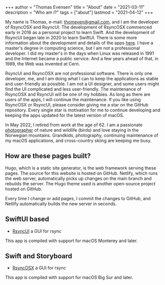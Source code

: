 +++
author = "Thomas Evensen"
title = "About"
date = "2021-03-11"
description = "Who am I?"
tags = ["about"]
lastmod = "2021-04-12"
+++

My name is Thomas, e-mail: <thomeven@gmail.com>, and I am the developer of RsyncOSX and RsyncUI. The development of RsyncOSX commenced early in 2016 as a personal project to learn Swift. And the development of RsyncUI began late in 2020 to learn SwiftUI. There is some more information about the development and details of the apps [here](/post/built/). I have a master's degree in computing science, but I am not a professional developer. I did my master's in the days when Linux was released in 1991 and the Internet became a public service. And a few years ahead of that, in 1989, the Web was invented at Cern.

RsyncUI and RsyncOSX are not professional software. There is only one developer, me, and I am doing what I can to keep the applications as stable and user-friendly as possible. I am not a UI designer, and some users might find the UI complicated and less user-friendly. The maintenance of RsyncOSX and RsyncUI will be one of my hobbies. As long as there are users of the apps, I will continue the maintenance. If you like using RsyncOSX or RsyncUI, please consider giving me a star on the GitHub repository. Every single star is motivation for me to continue developing and keeping the apps updated for the latest version of macOS.

In May 2022, I retired from work at the age of 62. I am a passionate [photographer](https://photosbythomas.netlify.app) of nature and wildlife (birds) and love staying in the Norwegian mountains. Grandkids, photography, continuing maintenance of my macOS applications, and cross-country skiing are keeping me busy.

## How are these pages built?

Hugo, which is a static site generator, is the web framework serving these pages. The source for this website is hosted on GitHub. Netlify, which runs the web server, automatically picks up changes on the main branch and rebuilds the server. The Hugo theme used is another open-source project hosted on GitHub.

Every time I change or add pages, I commit the changes to GitHub, and Netlify automatically builds the new server in seconds.

## SwiftUI based

- [RsyncUI](https://github.com/rsyncOSX/RsyncUI) a GUI for rsync

This app is compiled with support for macOS Monterey and later.

## Swift and Storyboard

- [RsyncOSX](https://github.com/rsyncOSX/RsyncOSX) a GUI for rsync

This app is compiled with support for macOS Big Sur and later.


